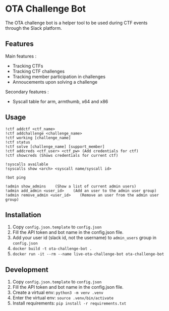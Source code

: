 # OTA Challenge Bot

The OTA challenge bot is a helper tool to be used during CTF events
through the Slack platform.

## Features

Main features :
- Tracking CTFs
- Tracking CTF challenges
- Tracking member participation in challenges
- Annoucements upon solving a challenge

Secondary features :
- Syscall table for arm, armthumb, x64 and x86

## Usage

```
!ctf addctf <ctf_name>
!ctf addchallenge <challenge_name>
!ctf working [challenge_name]
!ctf status
!ctf solve [challenge_name] [support_member]
!ctf addcreds <ctf_user> <ctf_pw> (Add credentials for ctf)
!ctf showcreds (Shows credentials for current ctf)
```
```
!syscalls available
!syscalls show <arch> <syscall name/syscall id>
```
```
!bot ping
```
```
!admin show_admins    (Show a list of current admin users)
!admin add_admin <user_id>    (Add an user to the admin user group)
!admin remove_admin <user_id>    (Remove an user from the admin user group)
```

## Installation

1. Copy `config.json.template` to `config.json`
2. Fill the API token and bot name in the config.json file.
3. Add your user id (slack id, not the username) to `admin_users` group in `config.json`
4. `docker build -t ota-challenge-bot .`
5. `docker run -it --rm --name live-ota-challenge-bot ota-challenge-bot`

## Development

1. Copy `config.json.template` to `config.json`
2. Fill the API token and bot name in the config.json file.
3. Create a virtual env: `python3 -m venv .venv`
4. Enter the virtual env: `source .venv/bin/activate`
5. Install requirements: `pip install -r requirements.txt`
